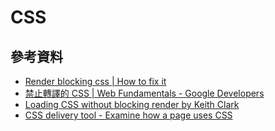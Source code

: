 # CSS

## 參考資料
* [Render blocking css | How to fix it](https://varvy.com/pagespeed/render-blocking-css.html)
* [禁止轉譯的 CSS | Web Fundamentals - Google Developers](https://developers.google.com/web/fundamentals/performance/critical-rendering-path/render-blocking-css)
* [Loading CSS without blocking render by Keith Clark](http://keithclark.co.uk/articles/loading-css-without-blocking-render/)
* [CSS delivery tool - Examine how a page uses CSS](https://varvy.com/tools/css-delivery/)